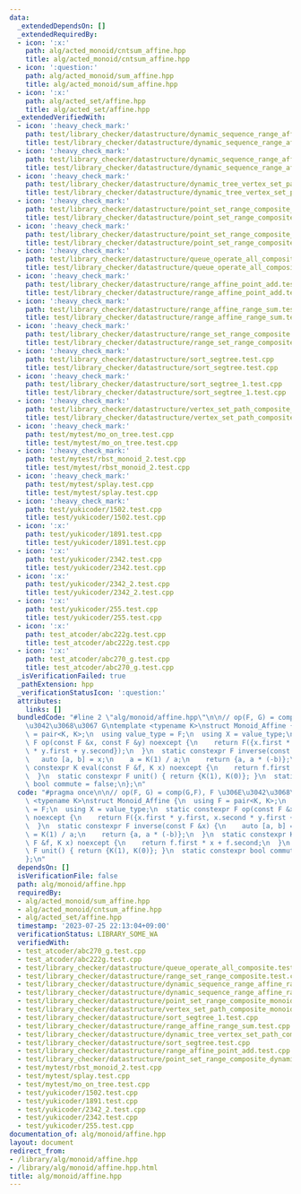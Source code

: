 ```yaml
---
data:
  _extendedDependsOn: []
  _extendedRequiredBy:
  - icon: ':x:'
    path: alg/acted_monoid/cntsum_affine.hpp
    title: alg/acted_monoid/cntsum_affine.hpp
  - icon: ':question:'
    path: alg/acted_monoid/sum_affine.hpp
    title: alg/acted_monoid/sum_affine.hpp
  - icon: ':x:'
    path: alg/acted_set/affine.hpp
    title: alg/acted_set/affine.hpp
  _extendedVerifiedWith:
  - icon: ':heavy_check_mark:'
    path: test/library_checker/datastructure/dynamic_sequence_range_affine_range_sum_rbst.test.cpp
    title: test/library_checker/datastructure/dynamic_sequence_range_affine_range_sum_rbst.test.cpp
  - icon: ':heavy_check_mark:'
    path: test/library_checker/datastructure/dynamic_sequence_range_affine_range_sum_splay.test.cpp
    title: test/library_checker/datastructure/dynamic_sequence_range_affine_range_sum_splay.test.cpp
  - icon: ':heavy_check_mark:'
    path: test/library_checker/datastructure/dynamic_tree_vertex_set_path_composite.test.cpp
    title: test/library_checker/datastructure/dynamic_tree_vertex_set_path_composite.test.cpp
  - icon: ':heavy_check_mark:'
    path: test/library_checker/datastructure/point_set_range_composite_dynamic.test.cpp
    title: test/library_checker/datastructure/point_set_range_composite_dynamic.test.cpp
  - icon: ':heavy_check_mark:'
    path: test/library_checker/datastructure/point_set_range_composite_monoid.test.cpp
    title: test/library_checker/datastructure/point_set_range_composite_monoid.test.cpp
  - icon: ':heavy_check_mark:'
    path: test/library_checker/datastructure/queue_operate_all_composite.test.cpp
    title: test/library_checker/datastructure/queue_operate_all_composite.test.cpp
  - icon: ':heavy_check_mark:'
    path: test/library_checker/datastructure/range_affine_point_add.test.cpp
    title: test/library_checker/datastructure/range_affine_point_add.test.cpp
  - icon: ':heavy_check_mark:'
    path: test/library_checker/datastructure/range_affine_range_sum.test.cpp
    title: test/library_checker/datastructure/range_affine_range_sum.test.cpp
  - icon: ':heavy_check_mark:'
    path: test/library_checker/datastructure/range_set_range_composite.test.cpp
    title: test/library_checker/datastructure/range_set_range_composite.test.cpp
  - icon: ':heavy_check_mark:'
    path: test/library_checker/datastructure/sort_segtree.test.cpp
    title: test/library_checker/datastructure/sort_segtree.test.cpp
  - icon: ':heavy_check_mark:'
    path: test/library_checker/datastructure/sort_segtree_1.test.cpp
    title: test/library_checker/datastructure/sort_segtree_1.test.cpp
  - icon: ':heavy_check_mark:'
    path: test/library_checker/datastructure/vertex_set_path_composite_monoid.test.cpp
    title: test/library_checker/datastructure/vertex_set_path_composite_monoid.test.cpp
  - icon: ':heavy_check_mark:'
    path: test/mytest/mo_on_tree.test.cpp
    title: test/mytest/mo_on_tree.test.cpp
  - icon: ':heavy_check_mark:'
    path: test/mytest/rbst_monoid_2.test.cpp
    title: test/mytest/rbst_monoid_2.test.cpp
  - icon: ':heavy_check_mark:'
    path: test/mytest/splay.test.cpp
    title: test/mytest/splay.test.cpp
  - icon: ':heavy_check_mark:'
    path: test/yukicoder/1502.test.cpp
    title: test/yukicoder/1502.test.cpp
  - icon: ':x:'
    path: test/yukicoder/1891.test.cpp
    title: test/yukicoder/1891.test.cpp
  - icon: ':x:'
    path: test/yukicoder/2342.test.cpp
    title: test/yukicoder/2342.test.cpp
  - icon: ':x:'
    path: test/yukicoder/2342_2.test.cpp
    title: test/yukicoder/2342_2.test.cpp
  - icon: ':x:'
    path: test/yukicoder/255.test.cpp
    title: test/yukicoder/255.test.cpp
  - icon: ':x:'
    path: test_atcoder/abc222g.test.cpp
    title: test_atcoder/abc222g.test.cpp
  - icon: ':x:'
    path: test_atcoder/abc270_g.test.cpp
    title: test_atcoder/abc270_g.test.cpp
  _isVerificationFailed: true
  _pathExtension: hpp
  _verificationStatusIcon: ':question:'
  attributes:
    links: []
  bundledCode: "#line 2 \"alg/monoid/affine.hpp\"\n\n// op(F, G) = comp(G,F), F \u306E\
    \u3042\u3068\u3067 G\ntemplate <typename K>\nstruct Monoid_Affine {\n  using F\
    \ = pair<K, K>;\n  using value_type = F;\n  using X = value_type;\n  static constexpr\
    \ F op(const F &x, const F &y) noexcept {\n    return F({x.first * y.first, x.second\
    \ * y.first + y.second});\n  }\n  static constexpr F inverse(const F &x) {\n \
    \   auto [a, b] = x;\n    a = K(1) / a;\n    return {a, a * (-b)};\n  }\n  static\
    \ constexpr K eval(const F &f, K x) noexcept {\n    return f.first * x + f.second;\n\
    \  }\n  static constexpr F unit() { return {K(1), K(0)}; }\n  static constexpr\
    \ bool commute = false;\n};\n"
  code: "#pragma once\n\n// op(F, G) = comp(G,F), F \u306E\u3042\u3068\u3067 G\ntemplate\
    \ <typename K>\nstruct Monoid_Affine {\n  using F = pair<K, K>;\n  using value_type\
    \ = F;\n  using X = value_type;\n  static constexpr F op(const F &x, const F &y)\
    \ noexcept {\n    return F({x.first * y.first, x.second * y.first + y.second});\n\
    \  }\n  static constexpr F inverse(const F &x) {\n    auto [a, b] = x;\n    a\
    \ = K(1) / a;\n    return {a, a * (-b)};\n  }\n  static constexpr K eval(const\
    \ F &f, K x) noexcept {\n    return f.first * x + f.second;\n  }\n  static constexpr\
    \ F unit() { return {K(1), K(0)}; }\n  static constexpr bool commute = false;\n\
    };\n"
  dependsOn: []
  isVerificationFile: false
  path: alg/monoid/affine.hpp
  requiredBy:
  - alg/acted_monoid/sum_affine.hpp
  - alg/acted_monoid/cntsum_affine.hpp
  - alg/acted_set/affine.hpp
  timestamp: '2023-07-25 22:13:04+09:00'
  verificationStatus: LIBRARY_SOME_WA
  verifiedWith:
  - test_atcoder/abc270_g.test.cpp
  - test_atcoder/abc222g.test.cpp
  - test/library_checker/datastructure/queue_operate_all_composite.test.cpp
  - test/library_checker/datastructure/range_set_range_composite.test.cpp
  - test/library_checker/datastructure/dynamic_sequence_range_affine_range_sum_splay.test.cpp
  - test/library_checker/datastructure/dynamic_sequence_range_affine_range_sum_rbst.test.cpp
  - test/library_checker/datastructure/point_set_range_composite_monoid.test.cpp
  - test/library_checker/datastructure/vertex_set_path_composite_monoid.test.cpp
  - test/library_checker/datastructure/sort_segtree_1.test.cpp
  - test/library_checker/datastructure/range_affine_range_sum.test.cpp
  - test/library_checker/datastructure/dynamic_tree_vertex_set_path_composite.test.cpp
  - test/library_checker/datastructure/sort_segtree.test.cpp
  - test/library_checker/datastructure/range_affine_point_add.test.cpp
  - test/library_checker/datastructure/point_set_range_composite_dynamic.test.cpp
  - test/mytest/rbst_monoid_2.test.cpp
  - test/mytest/splay.test.cpp
  - test/mytest/mo_on_tree.test.cpp
  - test/yukicoder/1502.test.cpp
  - test/yukicoder/1891.test.cpp
  - test/yukicoder/2342_2.test.cpp
  - test/yukicoder/2342.test.cpp
  - test/yukicoder/255.test.cpp
documentation_of: alg/monoid/affine.hpp
layout: document
redirect_from:
- /library/alg/monoid/affine.hpp
- /library/alg/monoid/affine.hpp.html
title: alg/monoid/affine.hpp
---
```

